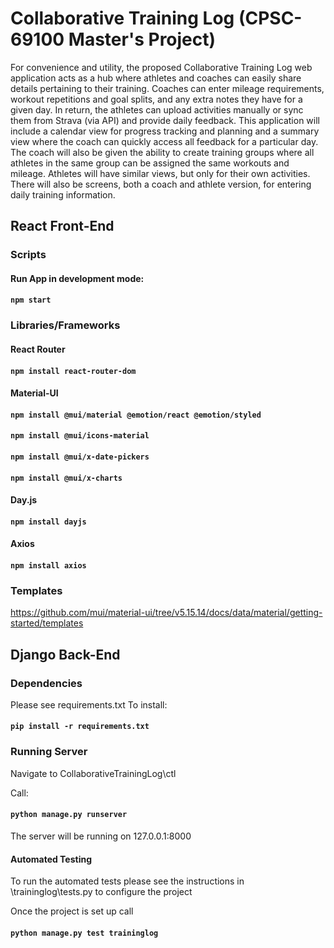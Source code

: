 # Collaborative Training Log (CPSC-69100 Master's Project)

For convenience and utility, the proposed Collaborative Training Log web application acts as a hub where athletes and coaches can easily share details pertaining to their training. Coaches can enter mileage requirements, workout repetitions and goal splits, and any extra notes they have for a given day. In return, the athletes can upload activities manually or sync them from Strava (via API) and provide daily feedback. This application will include a calendar view for progress tracking and planning and a summary view where the coach can quickly access all feedback for a particular day. The coach will also be given the ability to create training groups where all athletes in the same group can be assigned the same workouts and mileage. Athletes will have similar views, but only for their own activities. There will also be screens, both a coach and athlete version, for entering daily training information. 

## React Front-End

### Scripts

#### Run App in development mode:
#### `npm start`

### Libraries/Frameworks

#### React Router
#### `npm install react-router-dom`

#### Material-UI
#### `npm install @mui/material @emotion/react @emotion/styled`
#### `npm install @mui/icons-material`
#### `npm install @mui/x-date-pickers`
#### `npm install @mui/x-charts`

#### Day.js
#### `npm install dayjs`

#### Axios
#### `npm install axios`

### Templates

https://github.com/mui/material-ui/tree/v5.15.14/docs/data/material/getting-started/templates

## Django Back-End


### Dependencies
Please see requirements.txt
To install:
#### `pip install -r requirements.txt`

### Running Server
Navigate to CollaborativeTrainingLog\ctl

Call:
#### `python manage.py runserver`

The server will be running on 127.0.0.1:8000

#### Automated Testing
To run the automated tests please see the instructions in \traininglog\tests.py to configure the project

Once the project is set up call

#### `python manage.py test traininglog`

